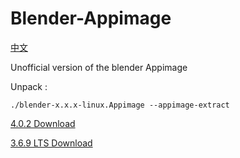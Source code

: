  # Blender-Appimage

[中文](https://github.com/erroreutopia/Blender-Appimage/blob/main/README-zh.md)

Unofficial version of the blender Appimage

Unpack :
```shell
./blender-x.x.x-linux.Appimage --appimage-extract
```

[4.0.2 Download](https://github.com/erroreutopia/Blender-Appimage/releases/download/blender/blender-4.0.2-linux.Appimage)

[3.6.9 LTS Download](https://github.com/erroreutopia/Blender-Appimage/releases/download/blender/blender-3.6.9LTS2025-linux.Appimage)
